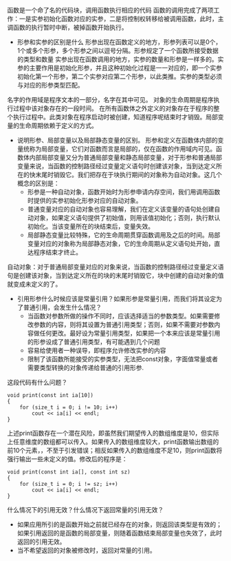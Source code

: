 函数是一个命了名的代码块，调用函数执行相应的代码
函数的调用完成了两项工作：一是实参初始化函数对应的实参，二是将控制权转移给被调用函数，此时，主调函数的执行暂时中断，被掉函数开始执行。

- 形参和实参的区别是什么
形参出现在函数定义的地方，形参列表可以是0个，1个或多个形参，多个形参之间以逗号分隔。形参规定了一个函数所接受数据的类型和数量
实参出现在函数调用的地方，实参的数量和形参是一样多的。实参的主要作用是初始化形参，并且这种初始化过程是一一对应的，即一个实参初始化第一个形参，第二个实参对应第二个形参，以此类推。实参的类型必须与对应的形参类型匹配。

名字的作用域是程序文本的一部分，名字在其中可见。
对象的生命周期是程序执行过程中该对象存在的一段时间。
在所有函数体之外定义的对象存在于程序的整个执行过程中。此类对象在程序启动时被创建，知道程序呢结束时才销毁。局部变量的生命周期依赖于定义的方式。

- 说明形参、局部变量以及局部静态变量的区别。
形参和定义在函数体内部的变量统称为局部变量，它们对函数而言是局部的，仅在函数的作用域内可见。函数体内部局部变量又分为普通局部变量和静态局部变量，对于形参和普通局部变量来说，当函数的控制路径经过变量定义语句时创建该对象，当到达定义所在的快末尾时销毁它。我们把存在于块执行期间的对象称为自动对象。这几个概念的区别是：
	- 形参是一种自动对象，函数开始时为形参申请内存空间，我们用调用函数时提供的实参初始化形参对应的自动对象。
	- 普通变量对应的自动对象也容易理解，我们在定义该变量的语句处创建自动对象，如果定义语句提供了初始值，则用该值初始化；否则，执行默认初始化。当该变量所在的块结束后，变量失效。
	- 局部静态变量比较特殊，它的生命周期贯穿函数调用及之后的时间。局部变量对应的对象称为局部静态对象，它的生命周期从定义语句处开始，直达程序结束才终止。

自动对象：对于普通局部变量对应的对象来说，当函数的控制路径经过变量定义语句是创建该对象，当到达定义所在的块的末尾时销毁它，块中创建的自动对象的值就变成未定义的了。

- 引用形参什么时候应该是常量引用？如果形参是常量引用，而我们将其设定为了普通引用，会发生什么情况？
	- 当函数对参数所做的操作不同时，应该选择适当的参数类型。如果需要修改参数的内容，则将其设置为普通引用类型；否则，如果不需要对参数内容做任何更改。最好设为常量引用类型，如果把一个本来应该是常量引用的形参设成了普通引用类型，有可能遇到几个问题
	- 容易给使用者一种误导，即程序允许修改实参的内容
	- 限制了该函数所能接受的实参类型，无法把const对象，字面值常量或者需要类型转换的对象传递给普通的引用形参.

这段代码有什么问题？

```
void print(const int ia[10])
{
    for (size_t i = 0; i != 10; i++)
        cout << ia[i] << endl;
}
```

上述print函数存在一个潜在风险，即虽然我们期望传入的数组维度是10，但实际上任意维度的数组都可以传入。如果传入的数组维度较大，print函数输出数组的前10个元素，，不至于引发错误；相反如果传入的数组维度不足10，则print函数将强行输出一些未定义的值。修改后的程序是：

```
void print(const int ia[], const int sz)
{
	for (size_t i = 0; i != sz; i++)
		cout << ia[i] << endl;
}
```

什么情况下的引用无效？什么情况下返回常量的引用无效？

- 如果应用所引的是函数开始之前就已经存在的对象，则返回该类型是有效的；如果引用返回的是函数的局部变量，则随着函数结束局部变量也失效了，此时返回的引用无效。
- 当不希望返回的对象被修改时，返回对常量的引用。


